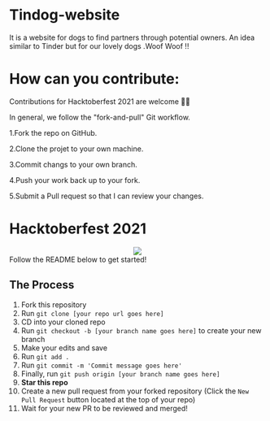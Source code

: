 # Tindog-website
It is a website for dogs to find partners through potential owners. An idea similar to Tinder but for our lovely dogs .Woof Woof !!

# How can you contribute:
Contributions for Hacktoberfest 2021 are welcome 🎉🎉

In general, we follow the "fork-and-pull" Git workflow.

1.Fork the repo on GitHub.

2.Clone the projet to your own machine.

3.Commit changs to your own branch.

4.Push your work back up to your fork.

5.Submit a Pull request so that I can review your changes.



# Hacktoberfest 2021
<div align="center">
  <img src="https://hacktoberfest.digitalocean.com/_nuxt/img/logo-hacktoberfest-full.f42e3b1.svg" />
  </div>
Follow the README below to get started!


## The Process
1. Fork this repository
2. Run `git clone [your repo url goes here]`
3. CD into your cloned repo
4. Run `git checkout -b [your branch name goes here]` to create your new branch
5. Make your edits and save
6. Run `git add .`
7. Run `git commit -m 'Commit message goes here'`
8. Finally, run `git push origin [your branch name goes here]`
9. **Star this repo**
10. Create a new pull request from your forked repository (Click the `New Pull Request` button located at the top of your repo)
11. Wait for your new PR to be reviewed and merged!
